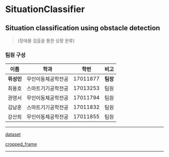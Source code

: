 # SituationClassifier

## Situation classification using obstacle detection
> (장애물 검출을 통한 상황 분류)

### 팀원 구성
| 이름 | 학과 | 학번 | 비고 |
|:---:|:---:|:---:|:---:|
| **위성민** | 무인이동체공학전공 | 17011877 | **팀장** | 
| 최용호 | 스마트기기공학전공 | 17013253 | 팀원 |
| 권영서 | 무인이동체공학전공 | 17011794 | 팀원 |
| 김남훈 | 스마트기기공학전공 | 17011832 | 팀원 |
| 강산희 | 무인이동체공학전공 | 17011855 | 팀원 |


---

[dataset](https://drive.google.com/open?id=1Kq4-xntWRRqfDeJDeFJQO7UrZr0ad7Gm)

[cropped_frame](https://drive.google.com/file/d/1QIeH_7zVEwnaaPsmO8BWLoxuz_kGcBMo/view?usp=sharing)

---
